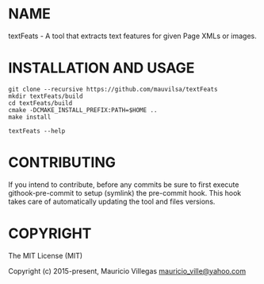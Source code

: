 # NAME

textFeats - A tool that extracts text features for given Page XMLs or images.

# INSTALLATION AND USAGE

    git clone --recursive https://github.com/mauvilsa/textFeats
    mkdir textFeats/build
    cd textFeats/build
    cmake -DCMAKE_INSTALL_PREFIX:PATH=$HOME ..
    make install
    
    textFeats --help

# CONTRIBUTING

If you intend to contribute, before any commits be sure to first execute githook-pre-commit to setup (symlink) the pre-commit hook. This hook takes care of automatically updating the tool and files versions.

# COPYRIGHT

The MIT License (MIT)

Copyright (c) 2015-present, Mauricio Villegas <mauricio_ville@yahoo.com>
